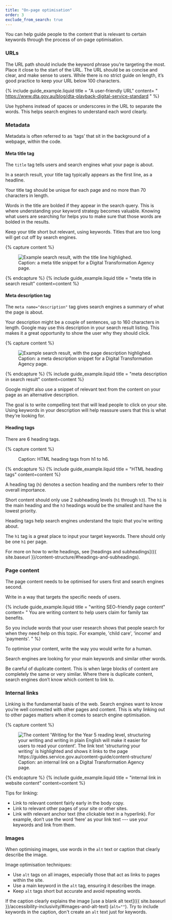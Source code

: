 ```yaml
---
title: "On-page optimisation"
order: 3
exclude_from_search: true
---
```


You can help guide people to the content that is relevant to certain keywords through the process of on-page optimisation. 

### URLs

The URL path should include the keyword phrase you’re targeting the most. Place it close to the start of the URL. The URL should be as concise and clear, and make sense to users. While there is no strict guide on length, it’s good practice to keep your URL below 100 characters. 

{% include guide_example.liquid
  title = "A user-friendly URL"
  content= "
https://www.dta.gov.au/blog/dta-playback-digital-service-standard
"
%}

Use hyphens instead of spaces or underscores in the URL to separate the words. This helps search engines to understand each word clearly.

### Metadata

Metadata is often referred to as ‘tags’ that sit in the background of a webpage, within the code.

#### Meta title tag

The `title` tag tells users and search engines what your page is about. 

In a search result, your title tag typically appears as the first line, as a headline. 

Your title tag should be unique for each page and no more than 70 characters in length.

Words in the title are bolded if they appear in the search query. This is where understanding your keyword strategy becomes valuable. Knowing what users are searching for helps you to make sure that those words are bolded in the results.

Keep your title short but relevant, using keywords. Titles that are too long will get cut off by search engines.

{% capture content %}
<figure>
  <img src='{{site.baseurl}}/assets/seo-metatitle.png' alt="Example search result, with the title line highlighed." />
  <figcaption>Caption: a meta title snippet for a Digital Transformation Agency page.</figcaption>
</figure>
{% endcapture %}
{% include guide_example.liquid
  title = "meta title in search result"
  content=content
%}

#### Meta description tag

The `meta name="description"`
tag gives search engines a summary of what the page is about.

Your description might be a couple of sentences, up to 160 characters in length. Google may use this description in your search result listing. This makes it a great opportunity to show the user why they should click. 

{% capture content %}
<figure>
  <img src='{{site.baseurl}}/assets/seo-metadescription.png' alt="Example search result, with the page description highlighed." />
  <figcaption>Caption: a meta description snippet for a Digital Transformation Agency page.</figcaption>
</figure>
{% endcapture %}
{% include guide_example.liquid
  title = "meta description in search result"
  content=content
%}

Google might also use a snippet of relevant text from the content on your page as an alternative description. 

The goal is to write compelling text that will lead people to click on your site. Using keywords in your description will help reassure users that this is what they're looking for. 

#### Heading tags

There are 6 heading tags.

{% capture content %}
<figure>
  <img src='{{site.baseurl}}/assets/seo-headings.png' alt='' />
  <figcaption>Caption: HTML heading tags from h1 to h6.</figcaption>
</figure>
{% endcapture %}
{% include guide_example.liquid
  title = "HTML heading tags"
  content=content
%}

A heading tag (`h`) denotes a section heading and the numbers refer to their overall importance.

Short content should only use 2 subheading levels (`h1` through `h3`). The `h1` is the main heading and the `h3` headings would be the smallest and have the lowest priority.

Heading tags help search engines understand the topic that you're writing about. 

The `h1` tag is a great place to input your target keywords. There should only be one `h1` per page.

For more on how to write headings, see [headings and subheadings]({{ site.baseurl }}/content-structure/#headings-and-subheadings).

### Page content

The page content needs to be optimised for users first and search engines second.

Write in a way that targets the specific needs of users.

{% include guide_example.liquid
  title = "writing SEO-friendly page content"
  content= "
You are writing content to help users claim for family tax benefits.

So you include words that your user research shows that people search for when they need help on this topic. For example, 'child care', 'income' and 'payments'.
"
%}

To optimise your content, write the way you would write for a human.

Search engines are looking for your main keywords and similar other words.

Be careful of duplicate content. This is when large blocks of content are completely the same or very similar. Where there is duplicate content, search engines don’t know which content to link to.

### Internal links

Linking is the fundamental basis of the web. Search engines want to know you’re well connected with other pages and content. This is why linking out to other pages matters when it comes to search engine optimisation. 

{% capture content %}
<figure>
  <img src='{{site.baseurl}}/assets/seo-links.png' alt="The content 'Writing for the Year 5 reading level, structuring your writing and writing in plain English will make it easier for users to read your content'. The link text 'structuring your writing' is highlighted and shows it links to the page https://guides.service.gov.au/content-guide/content-structure/" />
  <figcaption>Caption: an internal link on a Digital Transformation Agency page.</figcaption>
</figure>
{% endcapture %}
{% include guide_example.liquid
  title = "internal link in website content"
  content=content
%}

Tips for linking:

- Link to relevant content fairly early in the body copy.
- Link to relevant other pages of your site or other sites.
- Link with relevant anchor text (the clickable text in a hyperlink). For example, don’t use the word ‘here’ as your link text --- use your keywords and link from them.

### Images

When optimising images, use words in the `alt` text or caption that clearly describe the image.

Image optimisation techniques:

- Use `alt` tags on all images, especially those that act as links to pages within the site.
- Use a main keyword in the `alt` tag, ensuring it describes the image.
- Keep `alt` tags short but accurate and avoid repeating words.

If the caption clearly explains the image [use a blank alt text]({{ site.baseurl }}/accessibility-inclusivity/#images-and-alt-text) (`alt=""`). Try to include keywords in the caption, don't create an `alt` text just for keywords.


